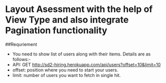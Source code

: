 # Layout Asessment with the help of View Type and also integrate Pagination functionality

##Requriement
* You need to show list of users along with their items. Details are as follows:-
* API: GET http://sd2-hiring.herokuapp.com/api/users?offset=10&limit=10
* offset: position where you need to start your users.
* limit: number of users you want to fetch in single hit.


